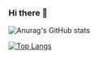 ### Hi there 👋


![Anurag's GitHub stats](https://github-readme-stats.vercel.app/api?username=tiago-yoneda&show_icons=true&theme=gotham)

[![Top Langs](https://github-readme-stats.vercel.app/api/top-langs/?username=tiago-yoneda)](https://github.com/tiago-yoneda/github-readme-stats)
<!--
**tiago-yoneda/tiago-yoneda** is a ✨ _special_ ✨ repository because its `README.md` (this file) appears on your GitHub profile.

Here are some ideas to get you started:

- 🔭 I’m currently working on ...
- 🌱 I’m currently learning ...
- 👯 I’m looking to collaborate on ...
- 🤔 I’m looking for help with ...
- 💬 Ask me about ...
- 📫 How to reach me: ...
- 😄 Pronouns: ...
- ⚡ Fun fact: ...
-->
